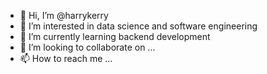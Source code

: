- 👋 Hi, I’m @harrykerry
- 👀 I’m interested in data science and software engineering
- 🌱 I’m currently learning backend development
- 💞️ I’m looking to collaborate on ...
- 📫 How to reach me ... 

<!---
harrykerry/harrykerry is a ✨ special ✨ repository because its `README.md` (this file) appears on your GitHub profile.
You can click the Preview link to take a look at your changes.
--->
